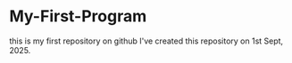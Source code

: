 # My-First-Program
this is my first repository on github 
I've created this repository on 1st Sept, 2025.
